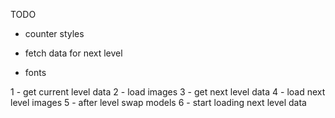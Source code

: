 TODO

- counter styles

- fetch data for next level
- fonts

1 - get current level data
2 - load images
3 - get next level data
4 - load next level images
5 - after level swap models
6 - start loading next level data
